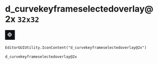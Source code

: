 # d_curvekeyframeselectedoverlay@2x `32x32`
<img src="/img/d_curvekeyframeselectedoverlay.png" width=32 height=32>

``` CSharp
EditorGUIUtility.IconContent("d_curvekeyframeselectedoverlay@2x")
```
```
d_curvekeyframeselectedoverlay@2x
```
